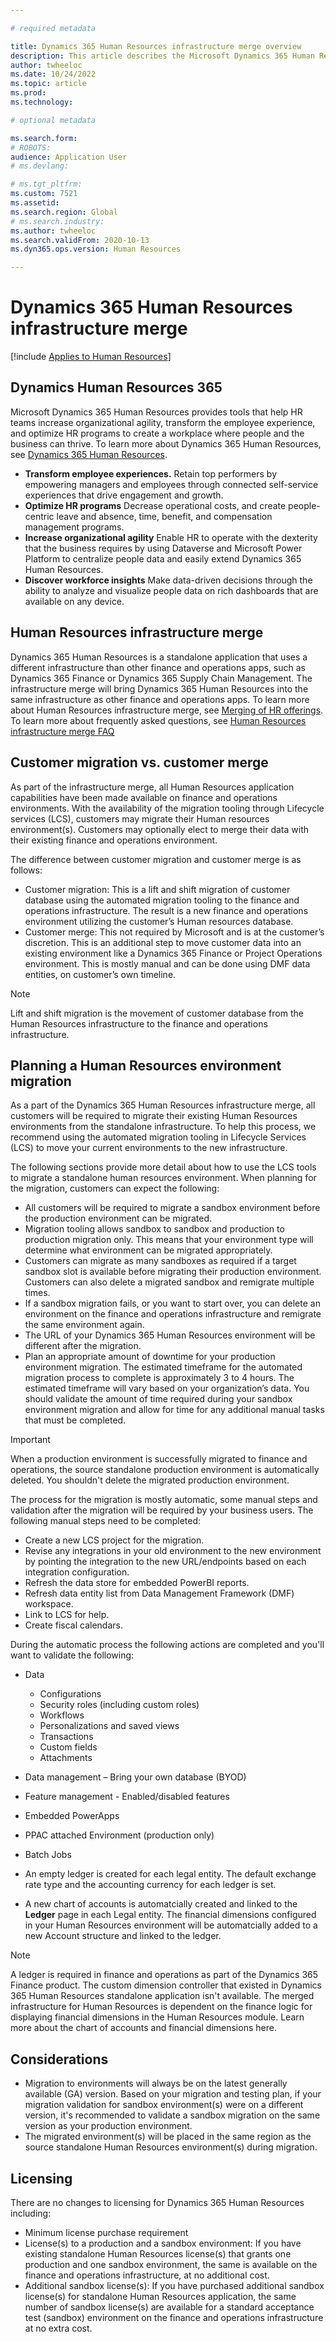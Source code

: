 ```yaml
---

# required metadata

title: Dynamics 365 Human Resources infrastructure merge overview
description: This article describes the Microsoft Dynamics 365 Human Resources infrastructure merge.
author: twheeloc
ms.date: 10/24/2022
ms.topic: article
ms.prod: 
ms.technology: 

# optional metadata

ms.search.form: 
# ROBOTS: 
audience: Application User
# ms.devlang: 

# ms.tgt_pltfrm: 
ms.custom: 7521
ms.assetid: 
ms.search.region: Global
# ms.search.industry: 
ms.author: twheeloc
ms.search.validFrom: 2020-10-13
ms.dyn365.ops.version: Human Resources

---
```

# Dynamics 365 Human Resources infrastructure merge 

[!include [Applies to Human Resources](../includes/applies-to-hr.md)]

##  Dynamics Human Resources 365

Microsoft Dynamics 365 Human Resources provides tools that help HR teams increase organizational agility, transform the employee experience, and optimize HR programs to
create a workplace where people and the business can thrive. To learn more about Dynamics 365 Human Resources, see [Dynamics 365 Human Resources](https://dynamics.microsoft.com/human-resources/overview/).

- **Transform employee experiences.** Retain top performers by empowering managers and employees through connected self-service experiences that drive engagement and 
growth.
- **Optimize HR programs** Decrease operational costs, and create people-centric leave and absence, time, benefit, and compensation management programs.
- **Increase organizational agility** Enable HR to operate with the dexterity that the business requires by using Dataverse and Microsoft Power Platform to centralize
people data and easily extend Dynamics 365 Human Resources.
- **Discover workforce insights** Make data-driven decisions through the ability to analyze and visualize people data on rich dashboards that are available on any 
device.

## Human Resources infrastructure merge
Dynamics 365 Human Resources is a standalone application that uses a different infrastructure than other finance and operations apps, such as Dynamics 365 Finance or 
Dynamics 365 Supply Chain Management. The infrastructure merge will bring Dynamics 365 Human Resources into the same infrastructure as other finance and operations apps. To learn more about Human Resources infrastructure merge, see [Merging of HR offerings](https://cloudblogs.microsoft.com/dynamics365/it/2021/09/15/merging-of-hr-offerings-brings-capabilities-together-for-customers/). 
To learn more about frequently asked questions, see [Human Resources infrastructure merge FAQ](./hr-infrastructure-merge-faq.md) 

## Customer migration vs. customer merge

As part of the infrastructure merge, all Human Resources application capabilities have been made available on finance and operations environments. With the 
availability of the migration tooling through Lifecycle services (LCS), customers may migrate their Human resources environment(s). Customers may optionally elect to merge their data with their existing finance and operations environment. 

The difference between customer migration and customer merge is as follows:
-	Customer migration: This is a lift and shift migration of customer database using the automated migration tooling to the finance and operations infrastructure. The result is a new finance and operations environment utilizing the customer’s Human resources database. 
-	Customer merge: This not required by Microsoft and is at the customer’s discretion. This is an additional step to move customer data into an existing environment like a Dynamics 365 Finance or Project Operations environment. This is mostly manual and can be done using DMF data entities, on customer’s own timeline. 

>[!Note] 
> Lift and shift migration is the movement of customer database from the Human Resources infrastructure to the finance and operations infrastructure. 

## Planning a Human Resources environment migration

As a part of the Dynamics 365 Human Resources infrastructure merge, all customers will be required to migrate their existing Human Resources environments from the 
standalone infrastructure. To help this process, we recommend using the automated migration tooling in Lifecycle Services (LCS) to move your current environments 
to the new infrastructure. 

The following sections provide more detail about how to use the LCS tools to migrate a standalone human resources environment. 
When planning for the migration, customers can expect the following:
 - All customers will be required to migrate a sandbox environment before the production environment can be migrated. 
 - Migration tooling allows sandbox to sandbox and production to production migration only. This means that your environment type will determine what environment can be
migrated appropriately. 
 - Customers can migrate as many sandboxes as required if a target sandbox slot is available before migrating their production environment. Customers can also delete a migrated sandbox and remigrate multiple times. 
 - If a sandbox migration fails, or you want to start over, you can delete an environment on the finance and operations infrastructure and remigrate the same environment again.
 - The URL of your Dynamics 365 Human Resources environment will be different after the migration.
 - Plan an appropriate amount of downtime for your production environment migration. The estimated timeframe for the automated migration process to complete is 
approximately 3 to 4 hours. The estimated timeframe will vary based on your organization’s data. You should validate the amount of time required during your sandbox
environment migration and allow for time for any additional manual tasks that must be completed.

>[!Important] 
> When a production environment is successfully migrated to finance and operations, the source standalone production environment is automatically deleted. You shouldn't delete the migrated production environment. 

The process for the migration is mostly automatic, some manual steps and validation after the migration will be required by your business users. 
The following manual steps need to be completed:
 - Create a new LCS project for the migration.
 - Revise any integrations in your old environment to the new environment by pointing the integration to the new URL/endpoints based on each integration configuration.
 - Refresh the data store for embedded PowerBI reports.
 - Refresh data entity list from Data Management Framework (DMF) workspace.
 - Link to LCS for help.
 - Create fiscal calendars.

During the automatic process the following actions are completed and you'll want to validate the following:

 - Data
    -   Configurations
    -   Security roles (including custom roles)
    -   Workflows
    -   Personalizations and saved views
    -   Transactions
    -   Custom fields
    -   Attachments

 - Data management – Bring your own database (BYOD)
 - Feature management - Enabled/disabled features
 - Embedded PowerApps
 - PPAC attached Environment (production only)
 - Batch Jobs 
 - An empty ledger is created for each legal entity. The default exchange rate type and the accounting currency for each ledger is set.
 - A new chart of accounts is automatcially created and linked to the **Ledger** page in each Legal entity. The financial dimensions configured in your Human Resources environment will be automatcially added to a new Account structure and linked to the ledger. 

>[!Note]
>A ledger is required in finance and operations as part of the Dynamics 365 Finance product. The custom dimension controller that existed in Dynamics 365 Human Resources standalone application isn't available. The merged infrastructure for Human Resources is dependent on the finance logic for displaying financial dimensions in the Human Resources module. Learn more about the chart of accounts and financial dimensions here. 

## Considerations

 - Migration to environments will always be on the latest generally available (GA) version. Based on your migration and testing plan, if your migration validation for
sandbox environment(s) were on a different version, it's recommended to validate a sandbox migration on the same version as your production environment. 
 - The migrated environment(s) will be placed in the same region as the source standalone Human Resources environment(s) during migration.

## Licensing

There are no changes to licensing for Dynamics 365 Human Resources including: 
 - Minimum license purchase requirement 
 - License(s) to a production and a sandbox environment: If you have existing standalone Human Resources license(s) that grants one production and one sandbox 
environment, the same is available on the finance and operations infrastructure, at no additional cost.
 - Additional sandbox license(s): If you have purchased additional sandbox license(s) for standalone Human Resources application, the same number of sandbox license(s) 
are available for a standard acceptance test (sandbox) environment on the finance and operations infrastructure at no extra cost. 



